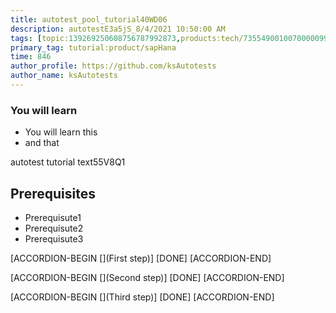 ```yaml
---
title: autotest_pool_tutorial40WD06
description: autotestE3a5jS_8/4/2021 10:50:00 AM
tags: [topic:139269250608756787992873,products:tech/73554900100700000996,tutorial:experience/advanced]
primary_tag: tutorial:product/sapHana
time: 846
author_profile: https://github.com/ksAutotests
author_name: ksAutotests
---
```

### You will learn
- You will learn this
- and that

autotest tutorial text55V8Q1

## Prerequisites
- Prerequisute1
- Prerequisute2
- Prerequisute3

[ACCORDION-BEGIN [](First step)]
[DONE]
[ACCORDION-END]

[ACCORDION-BEGIN [](Second step)]
[DONE]
[ACCORDION-END]

[ACCORDION-BEGIN [](Third step)]
[DONE]
[ACCORDION-END]

